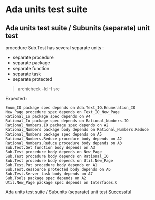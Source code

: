 
# Ada units test suite



##  Ada units test suite / Subunits (separate) unit test

  procedure Sub.Test has several separate units :

  - separate procedure
  - separate package
  - separate function
  - separate task
  - separate protected

  > archicheck -ld -I src

  Expected :

```
Enum_IO package spec depends on Ada.Text_IO.Enumeration_IO
New_Page procedure spec depends on Text_IO_New_Page
Rational_Io package spec depends on A4
Rational_Io package spec depends on Rational_Numbers.IO
Rational_Numbers.IO package spec depends on A2
Rational_Numbers package body depends on Rational_Numbers.Reduce
Rational_Numbers package spec depends on A5
Rational_Numbers.Reduce procedure body depends on A2
Rational_Numbers.Reduce procedure body depends on A3
Sub.Test.Get function body depends on A3
Sub.Test procedure body depends on New_Page
Sub.Test procedure body depends on Rational_IO
Sub.Test procedure body depends on Util.New_Page
Sub.Test.Put procedure body depends on A1
Sub.Test.Ressource protected body depends on A6
Sub.Test.Server task body depends on A7
Sub.Tools package spec depends on A2
Util.New_Page package spec depends on Interfaces.C
```


Ada units test suite / Subunits (separate) unit test [Successful](tests_status.md#successful)
